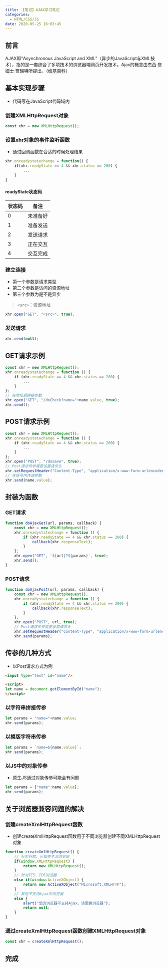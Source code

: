 ```yaml
---
title: 【笔记】AJAX学习笔记
categories:
  - HTML/CSS/JS
date: 2020-05-25 16:03:45
---
```


## 前言

AJAX即“Asynchronous JavaScript and XML”（异步的JavaScript与XML技术），指的是一套综合了多项技术的浏览器端网页开发技术。Ajax的概念由杰西·詹姆士·贾瑞特所提出。（[维基百科](https://zh.wikipedia.org/wiki/AJAX)）

<!-- more -->

## 基本实现步骤

- 代码写在JavaScript代码域内

### 创建XMLHttpRequest对象

``` javascript
const xhr = new XMLHttpRequest();
```

### 设置xhr对象的事件监听函数

- 通过回调函数在合适的时候处理结果

``` javascript
xhr.onreadystatechange = function() {
    if(xhr.readyState == 4 && xhr.status == 200) {
        ...
    }
}
```

#### readyState状态码

|状态码|备注|
|---|---|
|0|未准备好|
|1|准备发送|
|2|发送请求|
|3|正在交互|
|4|交互完成|

### 建立连接

- 第一个参数是请求类型
- 第二个参数是访问的资源地址
- 第三个参数为是不是异步

> `<src>`：资源地址

``` javascript
xhr.open("GET", "<src>", true);
```

### 发送请求

``` javascript
xhr.send(null);
```

## GET请求示例

``` javascript
const xhr = new XMLHttpRequest();
xhr.onreadystatechange = function () {
    if (xhr.readyState == 4 && xhr.status == 200) {
        ...
    }
};
// 在地址后拼接参数
xhr.open("GET", "/doCheck?name="+name.value, true);
xhr.send();
```

## POST请求示例

``` javascript
const xhr = new XMLHttpRequest();
xhr.onreadystatechange = function () {
    if (xhr.readyState == 4 && xhr.status == 200) {
        ...
    }
};
xhr.open("POST", "/doSave", true);
// Post请求传参需要设置请求头
xhr.setRequestHeader("Content-Type", "application/x-www-form-urlencoded");
// 在括号内传递参数
xhr.send(name.value);
```

## 封装为函数

### GET请求

``` javascript
function doAjaxGet(url, params, callback) {
    const xhr = new XMLHttpRequest();
    xhr.onreadystatechange = function () {
        if (xhr.readyState == 4 && xhr.status == 200) {
            callback(xhr.responseText);
        }
    };
    xhr.open("GET", `${url}?${params}`, true);
    xhr.send();
}
```

### POST请求

``` javascript
function doAjaxPost(url, params, callback) {
    const xhr = new XMLHttpRequest();
    xhr.onreadystatechange = function () {
        if (xhr.readyState == 4 && xhr.status == 200) {
            callback(xhr.responseText);
        }
    };
    xhr.open("POST", url, true);
    // Post请求传参需要设置请求头
    xhr.setRequestHeader("Content-Type", "application/x-www-form-urlencoded");
    xhr.send(params);
```

## 传参的几种方式

- 以Post请求方式为例

``` html
<input type="text" id="name"/>

<script>
let name = document.getElementById("name");
</script>
```

### 以字符串拼接传参

``` javascript
let params = "name="+name.value;
xhr.send(params);
```

### 以模版字符串传参

``` javascript
let params = `name=${name.value}`;
xhr.send(params);
```

### 以JS中的对象传参

- 原生JS通过对象传参可能会有问题

``` javascript
let params = {"name":name.value};
xhr.send(params);
```

## 关于浏览器兼容问题的解决

### 创建createXmlHttpRequest函数

- 创建createXmlHttpRequest函数用于不同浏览器创建不同XMLHttpRequest对象

``` javascript
function createXmlHttpRequest() {
    // 针对谷歌、火狐等主流浏览器
    if(window.XMLHttpRequest) {
        return new XMLHttpRequest();
    }
    // 针对IE5、IE6浏览器
    else if(window.ActiveXObject) {
        return new ActiveXObject("Microsoft.XMLHTTP");
    }
    // 其他不支持Ajax的浏览器
    else {
        alert("您的浏览器不支持Ajax，请更换浏览器");
        return null;
    }
}
```

### 通过createXmlHttpRequest函数创建XMLHttpRequest对象

``` javascript
const xhr = createXmlHttpRequest();
```

## 完成
